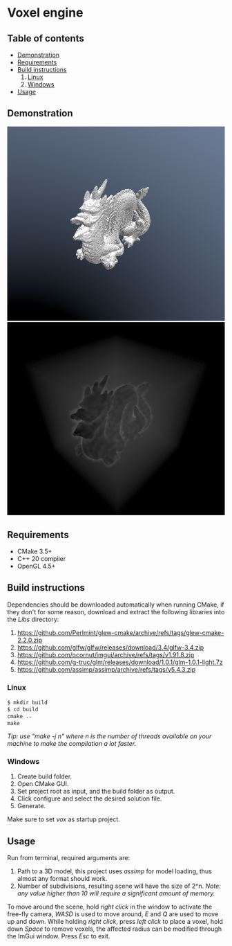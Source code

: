 # Voxel engine

## Table of contents

- [Demonstration](#demonstration)
- [Requirements](#requirements)
- [Build instructions](#build-instructions)
    1. [Linux](#linux)
    2. [Windows](#windows)
- [Usage](#usage)

## Demonstration

![Voxelized stanford dragon](docs/color.png)
![Voxelized stanford dragon ray marching steps](docs/steps.png)

## Requirements

- CMake 3.5+
- C++ 20 compiler
- OpenGL 4.5+

## Build instructions

Dependencies should be downloaded automatically when running CMake, if they don't for some reason, download and extract
the following
libraries into the *Libs* directory:

1. https://github.com/Perlmint/glew-cmake/archive/refs/tags/glew-cmake-2.2.0.zip
2. https://github.com/glfw/glfw/releases/download/3.4/glfw-3.4.zip
3. https://github.com/ocornut/imgui/archive/refs/tags/v1.91.8.zip
4. https://github.com/g-truc/glm/releases/download/1.0.1/glm-1.0.1-light.7z
5. https://github.com/assimp/assimp/archive/refs/tags/v5.4.3.zip

### Linux

```
$ mkdir build
$ cd build
cmake ..
make
```

*Tip: use "make -j n" where n is the number of threads available on your machine to make the compilation a lot faster.*

### Windows

1. Create build folder.
2. Open CMake GUI.
3. Set project root as input, and the build folder as output.
4. Click configure and select the desired solution file.
5. Generate.

Make sure to set *vox* as startup project.

## Usage

Run from terminal, required arguments are:

1. Path to a 3D model, this project uses *assimp* for model loading, thus almost any format should work.
2. Number of subdivisions, resulting scene will have the size of 2^n. *Note: any value higher than 10 will require a
   significant amount of memory.*

To move around the scene, hold *right click* in the window to activate the free-fly camera, *WASD* is used to move
around,
*E* and *Q* are used to move up and down. While holding *right click*, press *left click* to place a voxel, hold down
*Space* to remove voxels, the affected radius can be modified through the ImGui window. Press *Esc* to exit.
